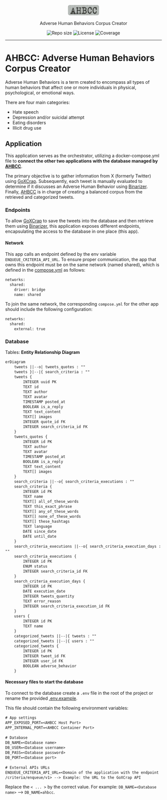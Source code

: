 <p align="center">
  <img src="media/ahbcc-logo.png" width="100" alt="Repository logo" />
</p>
<p align="center">Adverse Human Behaviors Corpus Creator<p>
<p align="center">
    <img src="https://img.shields.io/github/repo-size/lhbelfanti/ahbcc?label=Repo%20size" alt="Repo size" />
    <img src="https://img.shields.io/github/license/lhbelfanti/ahbcc?label=License" alt="License" />
    <img src="https://codecov.io/gh/lhbelfanti/ahbcc/graph/badge.svg?token=69LLNMKXRU" alt="Coverage" />
</p>

---


# AHBCC: Adverse Human Behaviors Corpus Creator

Adverse Human Behaviors is a term created to encompass all types of human behaviors that affect one or more individuals in physical, psychological, or emotional ways.

There are four main categories:
- Hate speech
- Depression and/or suicidal attempt
- Eating disorders
- Illicit drug use

## Application
This application serves as the orchestrator, utilizing a docker-compose.yml file to **connect the other two applications with the database managed by [AHBCC](https://github.com/lhbelfanti/ahbcc)**.

The primary objective is to gather information from X (formerly Twitter) using [GoXCrap](https://github.com/lhbelfanti/goxcrap). Subsequently, each tweet is manually evaluated to determine if it discusses an Adverse Human Behavior using [Binarizer](https://github.com/lhbelfanti/binarizer). Finally, [AHBCC](https://github.com/lhbelfanti/ahbcc) is in charge of creating a balanced corpus from the retrieved and categorized tweets.

### Endpoints

To allow [GoXCrap](https://github.com/lhbelfanti/goxcrap) to save the tweets into the database and then retrieve them using [Binarizer](https://github.com/lhbelfanti/binarizer), this application exposes different endpoints, encapsulating the access to the database in one place (this app).

#### Network
This app calls an endpoint defined by the env variable `ENQUEUE_CRITERIA_API_URL`. To ensure proper communication, the app that owns this endpoint must be on the same network (named shared), which is defined in the [compose.yml](compose.yml) as follows:
```
networks:
  shared:
    driver: bridge
    name: shared
```

To join the same network, the corresponding `compose.yml` for the other app should include the following configuration:
```
networks:
  shared:
    external: true
```

### Database

Tables: **Entity Relationship Diagram**

```mermaid
erDiagram
    tweets ||--o| tweets_quotes : ""
    tweets }|--|{ search_criteria : ""
    tweets {
        INTEGER uuid PK
        TEXT id
        TEXT author
        TEXT avatar
        TIMESTAMP posted_at
        BOOLEAN is_a_reply
        TEXT text_content
        TEXT[] images
        INTEGER quote_id FK
        INTEGER search_criteria_id FK
    }
    tweets_quotes {
        INTEGER id PK
        TEXT author
        TEXT avatar
        TIMESTAMP posted_at
        BOOLEAN is_a_reply
        TEXT text_content
        TEXT[] images
    }
    search_criteria ||--o{ search_criteria_executions : ""
    search_criteria {
        INTEGER id PK
        TEXT name
        TEXT[] all_of_these_words
        TEXT this_exact_phrase
        TEXT[] any_of_these_words
        TEXT[] none_of_these_words
        TEXT[] these_hashtags
        TEXT language
        DATE since_date
        DATE until_date
    }
    search_criteria_executions ||--o{ search_criteria_execution_days : ""
    search_criteria_executions {
        INTEGER id PK
        ENUM status
        INTEGER search_criteria_id FK
    }
    search_criteria_execution_days {
        INTEGER id PK
        DATE execution_date
        INTEGER tweets_quantity
        TEXT error_reason
        INTEGER search_criteria_execution_id FK
    }
    users {
        INTEGER id PK
        TEXT name
    }
    categorized_tweets ||--|{ tweets : ""
    categorized_tweets ||--|{ users : ""
    categorized_tweets {
        INTEGER id PK
        INTEGER tweet_id FK
        INTEGER user_id FK
        BOOLEAN adverse_behavior
    }
```

#### Necessary files to start the database

To connect to the database create a `.env` file in the root of the project or rename the provided [.env.example](.env.example). 

This file should contain the following environment variables:
```
# App settings
APP_EXPOSED_PORT=<AHBCC Host Port>
APP_INTERNAL_PORT=<AHBCC Container Port>

# Database
DB_NAME=<Database name>
DB_USER=<Database username>
DB_PASS=<Database password>
DB_PORT=<Database port>

# External APIs URLs
ENQUEUE_CRITERIA_API_URL=<Domain of the application with the endpoint /criteria/enqueue/v1> --> Example: the URL to the GoXCrap API
```

Replace the `< ... >` by the correct value. For example: `DB_NAME=<Database name>` --> `DB_NAME=ahbcc`.
